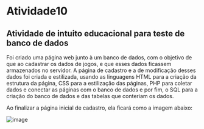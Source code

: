 # Atividade10

## Atividade de intuito educacional para teste de banco de dados

Foi criado uma página web junto à um banco de dados, com o objetivo de que ao cadastrar os dados de jogos, e que esses dados ficassem armazenados no servidor. A página de cadastro e a de modificação desses dados foi criada e estilizada, usando as linguagens HTML para a criação da estrutura da página, CSS para a estilização das páginas, PHP para coletar dados e conectar as páginas com o banco de dados e por fim, o SQL para a criação do banco de dados e das tabelas que conteriam os dados.

Ao finalizar a página inicial de cadastro, ela ficará como a imagem abaixo:

![image](https://github.com/user-attachments/assets/0aa957df-5215-4397-8736-54a2645f397e)

 
